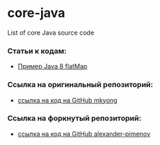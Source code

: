 # core-java
List of core Java source code


### Статьи к кодам:
- [Пример Java 8 flatMap](https://mkyong.com/java8/java-8-flatmap-example/)

### Ссылка на оригинальный репозиторий:
 - [ссылка на код на GitHub mkyong](https://github.com/mkyong/core-java)

### Ссылка на форкнутый репозиторий:
 - [ссылка на код на GitHub alexander-pimenov](https://github.com/alexander-pimenov/core-java)

